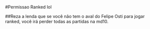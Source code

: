 #Permissao Ranked lol

##Reza a lenda que se você não tem o aval do Felipe Osti para jogar ranked, você irá perder todas as partidas na md10.